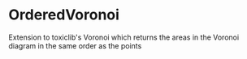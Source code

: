 # OrderedVoronoi
Extension to toxiclib's Voronoi which returns the areas in the Voronoi diagram in the same order as the points
